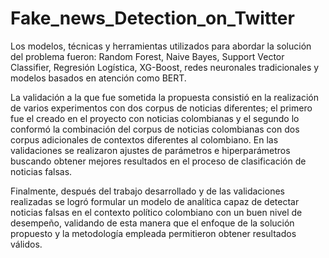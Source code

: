 # Fake_news_Detection_on_Twitter

Los modelos, técnicas y herramientas utilizados para abordar la solución del problema fueron: Random Forest, Naive Bayes, Support Vector Classifier, Regresión Logística, XG-Boost, redes neuronales tradicionales y modelos basados en atención como BERT.

La validación a la que fue sometida la propuesta consistió en la realización de varios experimentos con dos corpus de noticias diferentes; el primero fue el creado en el proyecto con noticias colombianas y el segundo lo conformó la combinación del corpus de noticias colombianas con dos corpus adicionales de contextos diferentes al colombiano. En las validaciones se realizaron ajustes de parámetros e hiperparámetros buscando obtener mejores resultados en el proceso de clasificación de noticias falsas.

Finalmente, después del trabajo desarrollado y de las validaciones realizadas se logró formular un modelo de analítica capaz de detectar noticias falsas en el contexto político colombiano con un buen nivel de desempeño, validando de esta manera que el enfoque de la solución propuesto y la metodología empleada permitieron obtener resultados válidos.

